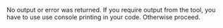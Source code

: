 No output or error was returned.
If you require output from the tool, you have to use use console printing in your code.
Otherwise proceed.